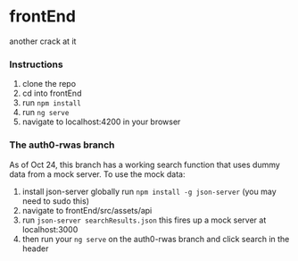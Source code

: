 # frontEnd
another crack at it

### Instructions
1. clone the repo
2. cd into frontEnd
3. run `npm install`
4. run `ng serve`
5. navigate to localhost:4200 in your browser

### The auth0-rwas branch
As of Oct 24, this branch has a working search function that uses dummy data from a mock server.
To use the mock data:
1. install json-server globally
run `npm install -g json-server` (you may need to sudo this)
2. navigate to frontEnd/src/assets/api
3. run `json-server searchResults.json`
this fires up a mock server at localhost:3000
4. then run your `ng serve` on the auth0-rwas branch and click search in the header
